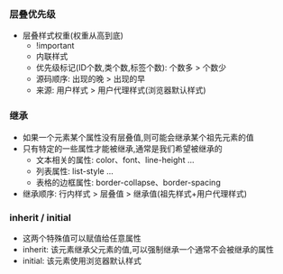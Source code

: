 ### 层叠优先级
- 层叠样式权重(权重从高到底)
  - !important
  - 内联样式
  - 优先级标记(ID个数,类个数,标签个数): 个数多 > 个数少
  - 源码顺序: 出现的晚 > 出现的早
  - 来源: 用户样式 > 用户代理样式(浏览器默认样式)

### 继承
- 如果一个元素某个属性没有层叠值,则可能会继承某个祖先元素的值
- 只有特定的一些属性才能被继承,通常是我们希望被继承的
  - 文本相关的属性: color、font、line-height ...
  - 列表属性: list-style ...
  - 表格的边框属性: border-collapse、border-spacing
- 继承顺序: 行内样式 > 层叠值 > 继承值(祖先样式+用户代理样式)

### inherit / initial
- 这两个特殊值可以赋值给任意属性
- inherit: 该元素继承父元素的值,可以强制继承一个通常不会被继承的属性
- initial: 该元素使用浏览器默认样式

